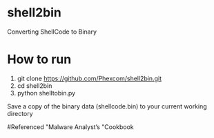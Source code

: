 # shell2bin
Converting ShellCode to Binary

# How to run

1. git clone https://github.com/Phexcom/shell2bin.git
2. cd shell2bin
3. python shelltobin.py

Save a copy of the binary data (shellcode.bin) to your current working directory

#Referenced "Malware Analyst’s "Cookbook


